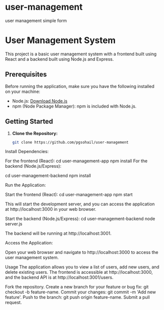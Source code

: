 # user-management
user management simple form
# User Management System

This project is a basic user management system with a frontend built using React and a backend built using Node.js and Express.

## Prerequisites

Before running the application, make sure you have the following installed on your machine:

- Node.js: [Download Node.js](https://nodejs.org/)
- npm (Node Package Manager): npm is included with Node.js.

## Getting Started

1. **Clone the Repository:**

   ```bash
   git clone https://github.com/pgsohail/user-management
Install Dependencies:

For the frontend (React):
cd user-management-app
npm install
For the backend (Node.js/Express):

cd user-management-backend
npm install

Run the Application:

Start the frontend (React):
cd user-management-app
npm start

This will start the development server, and you can access the application at http://localhost:3000 in your web browser.

Start the backend (Node.js/Express):
cd user-management-backend
node server.js

The backend will be running at http://localhost:3001.

Access the Application:

Open your web browser and navigate to http://localhost:3000 to access the user management system.

Usage
The application allows you to view a list of users, add new users, and delete existing users.
The frontend is accessible at http://localhost:3000, and the backend API is at http://localhost:3001/users.


Fork the repository.
Create a new branch for your feature or bug fix: git checkout -b feature-name.
Commit your changes: git commit -m 'Add new feature'.
Push to the branch: git push origin feature-name.
Submit a pull request.
